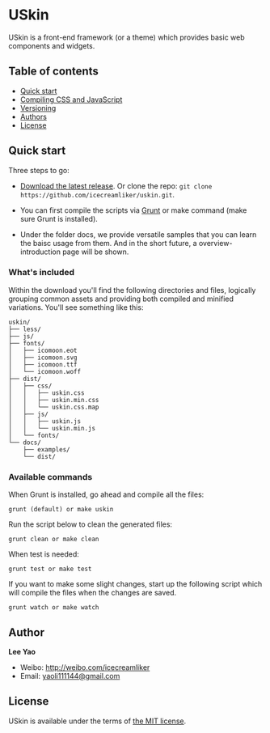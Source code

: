 # USkin

USkin is a front-end framework (or a theme) which provides basic web components and widgets.

## Table of contents

 - [Quick start](#quick-start)
 - [Compiling CSS and JavaScript](#compiling-css-and-javascript)
 - [Versioning](#versioning)
 - [Authors](#author)
 - [License](#license)

## Quick start

Three steps to go:

- [Download the latest release](https://github.com/icecreamliker/uskin/archive/master.zip). Or clone the repo: `git clone https://github.com/icecreamliker/uskin.git`.
  
- You can first compile the scripts via [Grunt](http://gruntjs.com/) or make command (make sure Grunt is installed).

- Under the folder docs, we provide versatile samples that you can learn the baisc usage from them. And in the short future, a overview-introduction page will be shown.

### What's included

Within the download you'll find the following directories and files, logically grouping common assets and providing both compiled and minified variations. You'll see something like this:

```
uskin/
├── less/
├── js/
├── fonts/
│   ├── icomoon.eot
│   ├── icomoon.svg
│   ├── icomoon.ttf
│   └── icomoon.woff
├── dist/
│   ├── css/
│   │   ├── uskin.css
│   │   ├── uskin.min.css
│   │   └── uskin.css.map
│   ├── js/
│   │   ├── uskin.js
│   │   └── uskin.min.js
│   └── fonts/
└── docs/
    ├── examples/
    └── dist/
```

### Available commands

When Grunt is installed, go ahead and compile all the files:

```
grunt (default) or make uskin
```
Run the script below to clean the generated files:
```
grunt clean or make clean
```
When test is needed:
```
grunt test or make test
```
If you want to make some slight changes, start up the following script which will compile the files when the changes are saved.
```
grunt watch or make watch
```


## Author

**Lee Yao**

- Weibo: <http://weibo.com/icecreamliker>
- Email: yaoli111144@gmail.com


## License

USkin is available under the terms of [the MIT license](LICENSE).
